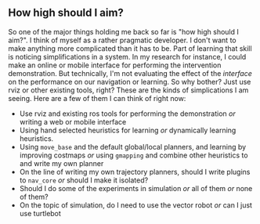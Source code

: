 ## How high should I aim?

So one of the major things holding me back so far is "how high should I aim?". I think of myself as a rather pragmatic developer. I don't want to make anything more complicated than it has to be. Part of learning that skill is noticing simplifications in a system. In my research for instance, I could make an online or mobile interface for performing the intervention demonstration. But technically, I'm not evaluating the effect of the *interface* on the performance on our navigation or learning. So why bother? Just use rviz or other existing tools, right? These are the kinds of simplications I am seeing. Here are a few of them I can think of right now:

 - Use rviz and existing ros tools for performing the demonstration *or* writing a web or mobile interface
 - Using hand selected heuristics for learning *or* dynamically learning heuristics.
 - Using `move_base` and the default global/local planners, and learning by improving costmaps *or* using `gmapping` and combine other heuristics to and write my own planner
 - On the line of writing my own trajectory planners, should I write plugins to `nav_core` *or* should I make it isolated?
 - Should I do some of the experiments in simulation *or* all of them *or* none of them?
 - On the topic of simulation, do I need to use the vector robot *or* can I just use turtlebot

